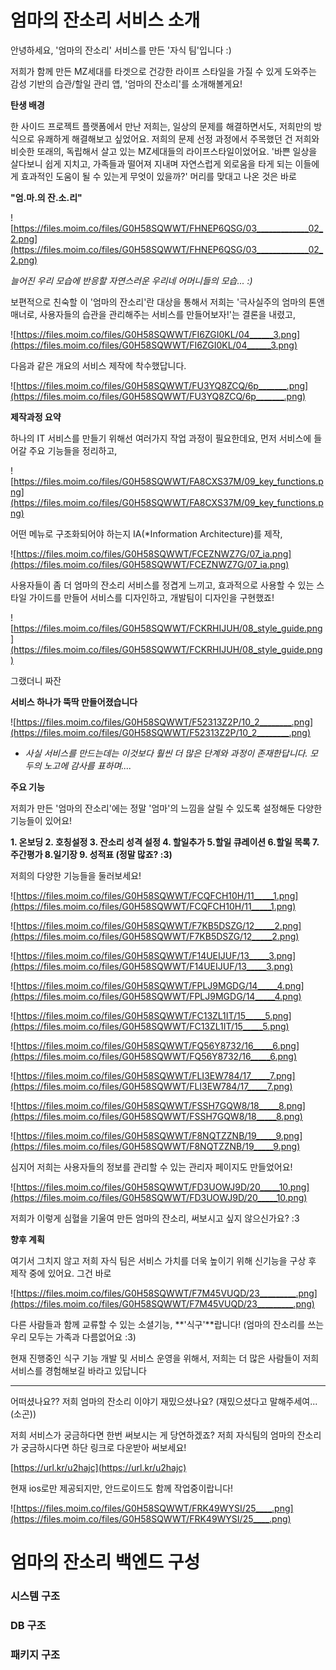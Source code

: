 # 엄마의 잔소리 서비스 소개

안녕하세요, '엄마의 잔소리' 서비스를 만든 '자식 팀'입니다 :)

저희가 함께 만든 MZ세대를 타겟으로 건강한 라이프 스타일을 가질 수 있게 도와주는 감성 기반의 습관/할일 관리 앱, '엄마의 잔소리'를 소개해볼게요!

**탄생 배경**

한 사이드 프로젝트 플랫폼에서 만난 저희는, 일상의 문제를 해결하면서도, 저희만의 방식으로 유쾌하게 해결해보고 싶었어요. 저희의 문제 선정 과정에서 주목했던 건 저희와 비슷한 또래의, 독립해서 살고 있는 MZ세대들의 라이프스타일이었어요. '바쁜 일상을 살다보니 쉽게 지치고, 가족들과 떨어져 지내며 자연스럽게 외로움을 타게 되는 이들에게 효과적인 도움이 될 수 있는게 무엇이 있을까?' 머리를 맞대고 나온 것은 바로

**"엄.마.의 잔.소.리"**

![https://files.moim.co/files/G0H58SQWWT/FHNEP6QSG/03_____________02_2.png](https://files.moim.co/files/G0H58SQWWT/FHNEP6QSG/03_____________02_2.png)

*늘어진 우리 모습에 반응할 자연스러운 우리네 어머니들의 모습... :)*

보편적으로 친숙할 이 '엄마의 잔소리'란 대상을 통해서 저희는 '극사실주의 엄마의 톤앤매너로, 사용자들의 습관을 관리해주는 서비스를 만들어보자!'는 결론을 내렸고,

![https://files.moim.co/files/G0H58SQWWT/FI6ZGI0KL/04______3.png](https://files.moim.co/files/G0H58SQWWT/FI6ZGI0KL/04______3.png)

다음과 같은 개요의 서비스 제작에 착수했답니다.

![https://files.moim.co/files/G0H58SQWWT/FU3YQ8ZCQ/6p_______.png](https://files.moim.co/files/G0H58SQWWT/FU3YQ8ZCQ/6p_______.png)

**제작과정 요약**

하나의 IT 서비스를 만들기 위해선 여러가지 작업 과정이 필요한데요, 먼저 서비스에 들어갈 주요 기능들을 정리하고,

![https://files.moim.co/files/G0H58SQWWT/FA8CXS37M/09_key_functions.png](https://files.moim.co/files/G0H58SQWWT/FA8CXS37M/09_key_functions.png)

어떤 메뉴로 구조화되어야 하는지 IA(*Information Architecture)를 제작,

![https://files.moim.co/files/G0H58SQWWT/FCEZNWZ7G/07_ia.png](https://files.moim.co/files/G0H58SQWWT/FCEZNWZ7G/07_ia.png)

사용자들이 좀 더 엄마의 잔소리 서비스를 정겹게 느끼고, 효과적으로 사용할 수 있는 스타일 가이드를 만들어 서비스를 디자인하고, 개발팀이 디자인을 구현했죠!

![https://files.moim.co/files/G0H58SQWWT/FCKRHIJUH/08_style_guide.png](https://files.moim.co/files/G0H58SQWWT/FCKRHIJUH/08_style_guide.png)

그랬더니 짜잔

**서비스 하나가 뚝딱 만들어졌습니다**

![https://files.moim.co/files/G0H58SQWWT/F52313Z2P/10_2________.png](https://files.moim.co/files/G0H58SQWWT/F52313Z2P/10_2________.png)

- *사실 서비스를 만드는데는 이것보다 훨씬 더 많은 단계와 과정이 존재한답니다. 모두의 노고에 감사를 표하며....*

**주요 기능**

저희가 만든 '엄마의 잔소리'에는 정말 '엄마'의 느낌을 살릴 수 있도록 설정해둔 다양한 기능들이 있어요!

**1. 온보딩 2. 호칭설정 3. 잔소리 성격 설정 4. 할일추가 5.할일 큐레이션 6.할일 목록 7.주간평가 8.일기장 9. 성적표 (정말 많죠? :3)**

저희의 다양한 기능들을 둘러보세요!

![https://files.moim.co/files/G0H58SQWWT/FCQFCH10H/11_____1.png](https://files.moim.co/files/G0H58SQWWT/FCQFCH10H/11_____1.png)

![https://files.moim.co/files/G0H58SQWWT/F7KB5DSZG/12_____2.png](https://files.moim.co/files/G0H58SQWWT/F7KB5DSZG/12_____2.png)

![https://files.moim.co/files/G0H58SQWWT/F14UEIJUF/13_____3.png](https://files.moim.co/files/G0H58SQWWT/F14UEIJUF/13_____3.png)

![https://files.moim.co/files/G0H58SQWWT/FPLJ9MGDG/14_____4.png](https://files.moim.co/files/G0H58SQWWT/FPLJ9MGDG/14_____4.png)

![https://files.moim.co/files/G0H58SQWWT/FC13ZL1IT/15_____5.png](https://files.moim.co/files/G0H58SQWWT/FC13ZL1IT/15_____5.png)

![https://files.moim.co/files/G0H58SQWWT/FQ56Y8732/16_____6.png](https://files.moim.co/files/G0H58SQWWT/FQ56Y8732/16_____6.png)

![https://files.moim.co/files/G0H58SQWWT/FLI3EW784/17_____7.png](https://files.moim.co/files/G0H58SQWWT/FLI3EW784/17_____7.png)

![https://files.moim.co/files/G0H58SQWWT/FSSH7GQW8/18_____8.png](https://files.moim.co/files/G0H58SQWWT/FSSH7GQW8/18_____8.png)

![https://files.moim.co/files/G0H58SQWWT/F8NQTZZNB/19_____9.png](https://files.moim.co/files/G0H58SQWWT/F8NQTZZNB/19_____9.png)

심지어 저희는 사용자들의 정보를 관리할 수 있는 관리자 페이지도 만들었어요!

![https://files.moim.co/files/G0H58SQWWT/FD3UOWJ9D/20_____10.png](https://files.moim.co/files/G0H58SQWWT/FD3UOWJ9D/20_____10.png)

저희가 이렇게 심혈을 기울여 만든 엄마의 잔소리, 써보시고 싶지 않으신가요? :3

**향후 계획**

여기서 그치지 않고 저희 자식 팀은 서비스 가치를 더욱 높이기 위해 신기능을 구상 후 제작 중에 있어요. 그건 바로

![https://files.moim.co/files/G0H58SQWWT/F7M45VUQD/23_________.png](https://files.moim.co/files/G0H58SQWWT/F7M45VUQD/23_________.png)

다른 사람들과 함께 교류할 수 있는 소셜기능, **'식구'**랍니다! (엄마의 잔소리를 쓰는 우리 모두는 가족과 다름없어요 :3)

현재 진행중인 식구 기능 개발 및 서비스 운영을 위해서, 저희는 더 많은 사람들이 저희 서비스를 경험해보길 바라고 있답니다

- --------------------------------------------------------------------------------------------------

어떠셨나요?? 저희 엄마의 잔소리 이야기 재밌으셨나요? (재밌으셨다고 말해주세여... (소곤))

저희 서비스가 궁금하다면 한번 써보시는 게 당연하겠죠? 저희 자식팀의 엄마의 잔소리가 궁금하시다면 하단 링크로 다운받아 써보세요!

[https://url.kr/u2hajc](https://url.kr/u2hajc)

현재 ios로만 제공되지만, 안드로이드도 함께 작업중이랍니다!

![https://files.moim.co/files/G0H58SQWWT/FRK49WYSI/25____.png](https://files.moim.co/files/G0H58SQWWT/FRK49WYSI/25____.png)




# 엄마의 잔소리 백엔드 구성

### 시스템 구조

### DB 구조

### 패키지 구조
